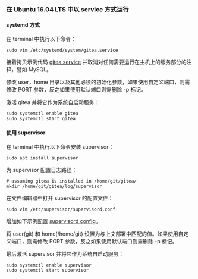 ### 在 Ubuntu 16.04 LTS 中以 service 方式运行

#### systemd 方式

在 terminal 中执行以下命令：

```
sudo vim /etc/systemd/system/gitea.service
```

接着拷贝示例代码 [gitea.service](https://github.com/go-gitea/gitea/blob/main/contrib/systemd/gitea.service) 并取消对任何需要运行在主机上的服务部分的注释，譬如 MySQL。

修改 user，home 目录以及其他必须的初始化参数，如果使用自定义端口，则需修改 PORT 参数，反之如果使用默认端口则需删除 -p 标记。

激活 gitea 并将它作为系统自启动服务：

```
sudo systemctl enable gitea
sudo systemctl start gitea
```

#### 使用 supervisor

在 terminal 中执行以下命令安装 supervisor：

```
sudo apt install supervisor
```

为 supervisor 配置日志路径：

```
# assuming gitea is installed in /home/git/gitea/
mkdir /home/git/gitea/log/supervisor
```

在文件编辑器中打开 supervisor 的配置文件：

```
sudo vim /etc/supervisor/supervisord.conf
```

增加如下示例配置 [supervisord config](https://github.com/go-gitea/gitea/blob/main/contrib/supervisor/gitea)。

将 user(git) 和 home(/home/git) 设置为与上文部署中匹配的值。如果使用自定义端口，则需修改 PORT 参数，反之如果使用默认端口则需删除 -p 标记。

最后激活 supervisor 并将它作为系统自启动服务：

```
sudo systemctl enable supervisor
sudo systemctl start supervisor
```
